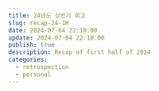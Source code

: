 ```yaml
---
title: 24년도 상반기 회고
slug: recap-24-1H
date: 2024-07-04 22:10:00
update: 2024-07-04 22:10:00
publish: true
description: Recap of first half of 2024
categories:
  - retrospection
  - personal
---
```

